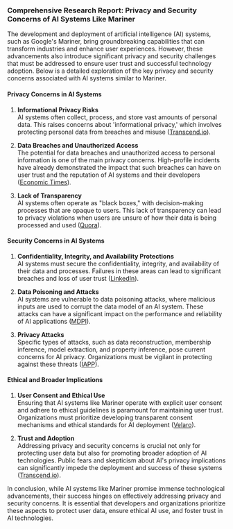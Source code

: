 ### Comprehensive Research Report: Privacy and Security Concerns of AI Systems Like Mariner

The development and deployment of artificial intelligence (AI) systems, such as Google's Mariner, bring groundbreaking capabilities that can transform industries and enhance user experiences. However, these advancements also introduce significant privacy and security challenges that must be addressed to ensure user trust and successful technology adoption. Below is a detailed exploration of the key privacy and security concerns associated with AI systems similar to Mariner.

#### Privacy Concerns in AI Systems

1. **Informational Privacy Risks**  
   AI systems often collect, process, and store vast amounts of personal data. This raises concerns about 'informational privacy,' which involves protecting personal data from breaches and misuse ([Transcend.io](https://transcend.io/blog/ai-and-privacy)).

2. **Data Breaches and Unauthorized Access**  
   The potential for data breaches and unauthorized access to personal information is one of the main privacy concerns. High-profile incidents have already demonstrated the impact that such breaches can have on user trust and the reputation of AI systems and their developers ([Economic Times](https://m.economictimes.com/news/how-to/ai-and-privacy)).

3. **Lack of Transparency**  
   AI systems often operate as "black boxes," with decision-making processes that are opaque to users. This lack of transparency can lead to privacy violations when users are unsure of how their data is being processed and used ([Quora](https://www.quora.com/What-are-the-ethical-and-privacy-concerns-surrounding-AI)).

#### Security Concerns in AI Systems

1. **Confidentiality, Integrity, and Availability Protections**  
   AI systems must secure the confidentiality, integrity, and availability of their data and processes. Failures in these areas can lead to significant breaches and loss of user trust ([LinkedIn](https://www.linkedin.com/pulse/ai-bias-security-privacy-charting)).

2. **Data Poisoning and Attacks**  
   AI systems are vulnerable to data poisoning attacks, where malicious inputs are used to corrupt the data model of an AI system. These attacks can have a significant impact on the performance and reliability of AI applications ([MDPI](https://www.mdpi.com/2624-800X/3/2/10)).

3. **Privacy Attacks**  
   Specific types of attacks, such as data reconstruction, membership inference, model extraction, and property inference, pose current concerns for AI privacy. Organizations must be vigilant in protecting against these threats ([IAPP](https://iapp.org/news/a/privacy-attacks-on-ai-systems)).

#### Ethical and Broader Implications

1. **User Consent and Ethical Use**  
   Ensuring that AI systems like Mariner operate with explicit user consent and adhere to ethical guidelines is paramount for maintaining user trust. Organizations must prioritize developing transparent consent mechanisms and ethical standards for AI deployment ([Velaro](https://velaro.com/blog/the-privacy-paradox-of-ai-emerging-challenges-on-personal-data)).

2. **Trust and Adoption**  
   Addressing privacy and security concerns is crucial not only for protecting user data but also for promoting broader adoption of AI technologies. Public fears and skepticism about AI's privacy implications can significantly impede the deployment and success of these systems ([Transcend.io](https://transcend.io/blog/ai-and-privacy)).

In conclusion, while AI systems like Mariner promise immense technological advancements, their success hinges on effectively addressing privacy and security concerns. It is essential that developers and organizations prioritize these aspects to protect user data, ensure ethical AI use, and foster trust in AI technologies.